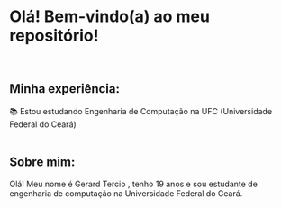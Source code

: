 # Olá! Bem-vindo(a) ao meu repositório!

<br>

## Minha experiência:

📚 Estou estudando Engenharia de Computação na UFC (Universidade Federal do Ceará) <br>
<br>


## Sobre mim:

Olá! Meu nome é Gerard Tercio , tenho 19 anos e sou estudante de engenharia de computação na Universidade Federal do Ceará.<br>

<!---
gerardtercio/gerardtercio is a ✨ special ✨ repository because its `README.md` (this file) appears on your GitHub profile.
You can click the Preview link to take a look at your changes.
--->
